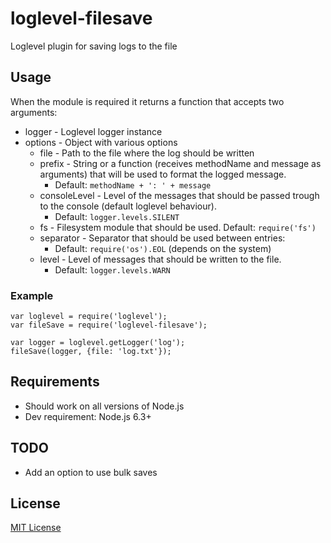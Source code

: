 # loglevel-filesave

Loglevel plugin for saving logs to the file

## Usage

When the module is required it returns a function that accepts two arguments:
* logger - Loglevel logger instance
* options - Object with various options
  * file - Path to the file where the log should be written
  * prefix - String or a function (receives methodName and message as arguments) that will be used to format the logged message.
    * Default: ``methodName + ': ' + message``
  * consoleLevel - Level of the messages that should be passed trough to the console (default loglevel behaviour).
    * Default: ``logger.levels.SILENT``
  * fs - Filesystem module that should be used. Default: ``require('fs')``
  * separator - Separator that should be used between entries:
    * Default: ``require('os').EOL`` (depends on the system)
  * level - Level of messages that should be written to the file.
    * Default: ``logger.levels.WARN``

### Example

    var loglevel = require('loglevel');
    var fileSave = require('loglevel-filesave');

    var logger = loglevel.getLogger('log');
    fileSave(logger, {file: 'log.txt'});

## Requirements

* Should work on all versions of Node.js
* Dev requirement: Node.js 6.3+

## TODO

* Add an option to use bulk saves

## License
[MIT License](LICENSE)
